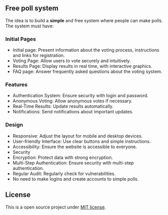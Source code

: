## Free poll system

The idea is to build a <b>simple</b> and free system where people can make polls.
<br>
The system must have:

### Initial Pages
- Initial page: Present information about the voting process, instructions and links for registration.
- Voting Page: Allow users to vote securely and intuitively.
- Results Page: Display results in real time, with interactive graphics.
- FAQ page: Answer frequently asked questions about the voting system.

### Features
- Authentication System: Ensure security with login and password.
- Anonymous Voting: Allow anonymous votes if necessary.
- Real-Time Results: Update results automatically.
- Notifications: Send notifications about important updates.

### Design
- Responsive: Adjust the layout for mobile and desktop devices.
- User-friendly Interface: Use clear buttons and simple instructions.
- Accessibility: Ensure the website is accessible to everyone.
- Security
- Encryption: Protect data with strong encryption.
- Multi-Step Authentication: Ensure security with multi-step authentication.
- Regular Audit: Regularly check for vulnerabilities.
- No need to make logins and create accounts to simple polls.


## License

This is a open source project under  [MIT license](https://opensource.org/licenses/MIT).

